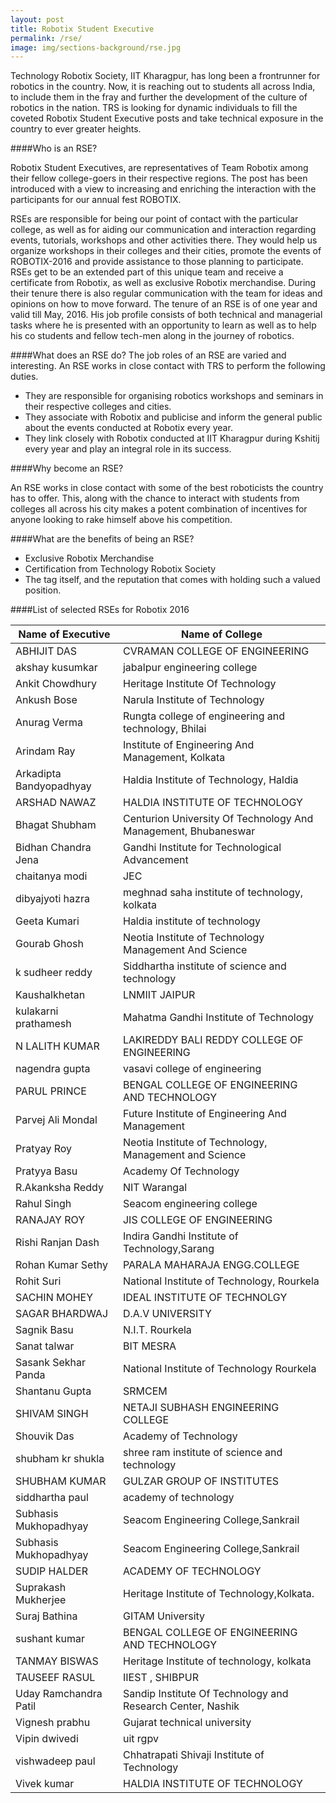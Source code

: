 ```yaml
---
layout: post
title: Robotix Student Executive
permalink: /rse/
image: img/sections-background/rse.jpg
---
```


Technology Robotix Society, IIT Kharagpur, has long been a frontrunner for robotics in the country. Now, it is reaching out to students all across India, to include them in the fray and further the development of the culture of robotics in the nation. TRS is looking for dynamic individuals to fill the coveted Robotix Student Executive posts and take technical exposure in the country to ever greater heights.

####Who is an RSE?

Robotix Student Executives, are representatives of Team Robotix among their fellow college-goers in their respective regions. The post has been introduced with a view to increasing and enriching the interaction with the participants for our annual fest ROBOTIX.

RSEs are responsible for being our point of contact with the particular college, as well as for aiding our communication and interaction regarding events, tutorials, workshops and other activities there. They would help us organize workshops in their colleges and their cities, promote the events of ROBOTIX-2016 and provide assistance to those planning to participate. RSEs get to be an extended part of this unique team and receive a certificate from Robotix, as well as exclusive Robotix merchandise. During their tenure there is also regular communication with the team for ideas and opinions on how to move forward. The tenure of an RSE is of one year and valid till May, 2016. His job profile consists of  both technical and managerial tasks where he is presented with an opportunity to learn as well as to help his co students and fellow tech-men along in the journey of robotics.

####What does an RSE do?
The job roles of an RSE are varied and interesting. An RSE works in close contact with TRS to perform the following duties.

- They are responsible for organising robotics workshops and seminars in their respective colleges and cities.
- They associate with Robotix and publicise and inform the general public about the events conducted at Robotix every year.
- They link closely with Robotix conducted at IIT Kharagpur during Kshitij every year and play an integral role in its success.

####Why become an RSE?

An RSE works in close contact with some of the best roboticists the country has to offer. This, along with the chance to interact with students from colleges all across his city makes a potent combination of incentives for anyone looking to rake himself above his competition.

####What are the benefits of being an RSE?

- Exclusive Robotix Merchandise
- Certification from Technology Robotix Society
- The tag itself, and the reputation that comes with holding such a valued position.

####List of selected RSEs for Robotix 2016

| Name of Executive       |            Name of College                    |
|-------------------------|--------------------------------------------------------------|
| ABHIJIT DAS             | CVRAMAN COLLEGE OF ENGINEERING                                 |
| akshay kusumkar         | jabalpur engineering college                                 |
| Ankit Chowdhury         | Heritage Institute Of Technology                             |
| Ankush Bose             | Narula Institute of Technology                               |
| Anurag Verma            | Rungta college of engineering and technology, Bhilai         |
| Arindam Ray             | Institute of Engineering And Management, Kolkata               |
| Arkadipta Bandyopadhyay | Haldia Institute of Technology, Haldia                       |
| ARSHAD NAWAZ            | HALDIA INSTITUTE OF TECHNOLOGY                               |
| Bhagat Shubham          | Centurion University Of Technology And Management, Bhubaneswar |
| Bidhan Chandra Jena     | Gandhi Institute for Technological Advancement               |
| chaitanya modi          | JEC                                                          |
| dibyajyoti hazra        | meghnad saha institute of technology, kolkata                |
| Geeta Kumari            | Haldia institute of technology                               |
| Gourab Ghosh            | Neotia Institute of Technology Management And Science        |
| k sudheer reddy         | Siddhartha institute of science and technology               |
| Kaushalkhetan           | LNMIIT JAIPUR                                                |
| kulakarni prathamesh    | Mahatma Gandhi Institute of Technology                       |
| N LALITH KUMAR          | LAKIREDDY BALI REDDY COLLEGE OF ENGINEERING                  |
| nagendra gupta          | vasavi college of engineering                                |
| PARUL PRINCE            | BENGAL COLLEGE OF ENGINEERING AND TECHNOLOGY                 |
| Parvej Ali Mondal       | Future Institute of Engineering And Management                 |
| Pratyay Roy             | Neotia Institute of Technology, Management and Science       |
| Pratyya Basu            | Academy Of Technology                                        |
| R.Akanksha Reddy        | NIT Warangal                                                 |
| Rahul Singh             | Seacom engineering college                                   |
| RANAJAY ROY             | JIS COLLEGE OF ENGINEERING                                   |
| Rishi Ranjan Dash       | Indira Gandhi Institute of Technology,Sarang                 |
| Rohan Kumar Sethy       | PARALA MAHARAJA ENGG.COLLEGE                                 |
| Rohit Suri              | National Institute of Technology, Rourkela                   |
| SACHIN MOHEY            | IDEAL INSTITUTE OF TECHNOLGY                                 |
| SAGAR BHARDWAJ          | D.A.V UNIVERSITY                                             |
| Sagnik Basu             | N.I.T. Rourkela                                              |
| Sanat talwar            | BIT MESRA                                                    |
| Sasank Sekhar Panda     | National Institute of Technology Rourkela                    |
| Shantanu Gupta          | SRMCEM                                                       |
| SHIVAM SINGH            | NETAJI SUBHASH ENGINEERING COLLEGE                           |
| Shouvik Das             | Academy of Technology                                        |
| shubham kr shukla       | shree ram institute of science and technology                  |
| SHUBHAM KUMAR           | GULZAR GROUP OF INSTITUTES                                   |
| siddhartha paul         | academy of technology                                        |
| Subhasis Mukhopadhyay   | Seacom Engineering College,Sankrail                          |
| Subhasis Mukhopadhyay   | Seacom Engineering College,Sankrail                          |
| SUDIP HALDER            | ACADEMY OF TECHNOLOGY                                        |
| Suprakash Mukherjee     | Heritage Institute of Technology,Kolkata.                    |
| Suraj Bathina           | GITAM University                                             |
| sushant kumar           | BENGAL COLLEGE OF ENGINEERING AND TECHNOLOGY                 |
| TANMAY BISWAS           | Heritage Institute of technology, kolkata                    |
| TAUSEEF RASUL           | IIEST , SHIBPUR                                              |
| Uday Ramchandra Patil   | Sandip Institute Of Technology and Research Center, Nashik     |
| Vignesh prabhu          | Gujarat technical university                                 |
| Vipin dwivedi           | uit rgpv                                                     |
| vishwadeep paul         | Chhatrapati Shivaji Institute of Technology                  |
| Vivek kumar             | HALDIA INSTITUTE OF TECHNOLOGY                               |